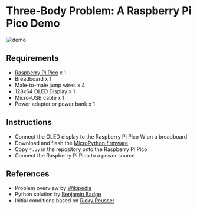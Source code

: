# Three-Body Problem: A Raspberry Pi Pico Demo
![demo](imgae.png)

## Requirements
* [Raspberry Pi Pico](https://www.raspberrypi.com/products/raspberry-pi-pico/) x 1
* Breadboard x 1
* Male-to-male jump wires x 4
* 128x64 OLED Display x 1
* Micro-USB  cable x 1
* Power adapter or power bank x 1

## Instructions
* Connect the OLED display to the Raspberry Pi Pico W on a breadboard
* Download and flash the [MicroPython firmware](https://github.com/v923z/micropython-builder/releases)
* Copy `*.py` in the repository onto the Raspberry Pi Pico
* Connect the Raspberry Pi Pico to a power source

## References
* Problem overview by [Wikipedia](https://en.wikipedia.org/wiki/Three-body_problem)
* Python solution by [Benjamin Badge](https://blbadger.github.io/3-body-problem.html)
* Initial conditions based on [Ricky Reusser](https://observablehq.com/@rreusser/periodic-planar-three-body-orbits)
